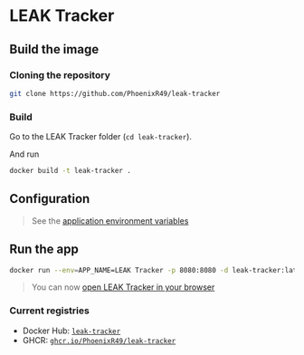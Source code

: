 # LEAK Tracker

## Build the image

### Cloning the repository

```bash
git clone https://github.com/PhoenixR49/leak-tracker
```

### Build

Go to the LEAK Tracker folder (`cd leak-tracker`).

And run

```bash
docker build -t leak-tracker .
```

## Configuration

> See the [application environment variables](/README.md#configuration)

## Run the app

```bash
docker run --env=APP_NAME=LEAK Tracker -p 8080:8080 -d leak-tracker:latest
```

> You can now [open LEAK Tracker in your browser](http://localhost:8080)

### Current registries

- Docker Hub: [`leak-tracker`](https://hub.docker.com/r/phoenixr49/leak-tracker)
- GHCR: [`ghcr.io/PhoenixR49/leak-tracker`](https://github.com/PhoenixR49/leak-tracker/pkgs/container/leak-tracker)

